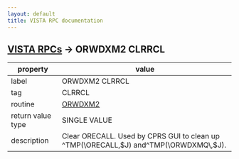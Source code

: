 ```yaml
---
layout: default
title: VISTA RPC documentation
---
```




## [VISTA RPCs](TableOfContent.md) &#8594; ORWDXM2 CLRRCL 

 property | value 
--- | --- 
 label | ORWDXM2 CLRRCL
 tag | CLRRCL
 routine | [ORWDXM2](http://code.osehra.org/dox/Routine_ORWDXM2_source.html)
 return value type | SINGLE VALUE
 description | Clear ORECALL.  Used by CPRS GUI to clean up ^TMP(\ORECALL\,$J) and^TMP(\ORWDXMQ\,$J).